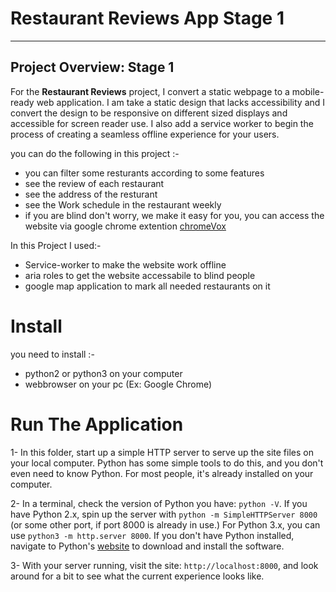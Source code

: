 # Restaurant Reviews App Stage 1

----
## Project Overview: Stage 1

For the **Restaurant Reviews** project, I convert a static webpage to a mobile-ready web application. I am take a static design that lacks accessibility and I convert the design to be responsive on different sized displays and accessible for screen reader use. I also add a service worker to begin the process of creating a seamless offline experience for your users.

you can do the following in this project :-

* you can filter some resturants according to some features
* see the review of each restaurant
* see the address of the resturant
* see the Work schedule in the restaurant weekly
* if you are blind don't worry, we make it easy for you, you can access the website via google chrome extention [chromeVox](http://www.chromevox.com/)

In this Project I used:-

* Service-worker to make the website work offline
* aria roles to get the website accessabile to blind people
* google map application to mark all needed restaurants on it

# Install

you need to install :-

* python2 or python3 on your computer
* webbrowser on your pc (Ex: Google Chrome)


# Run The Application

1- In this folder, start up a simple HTTP server to serve up the site files on your local computer. Python has some simple tools to do this, and you don't even need to know Python. For most people, it's already installed on your computer.

2- In a terminal, check the version of Python you have: `python -V`. If you have Python 2.x, spin up the server with `python -m SimpleHTTPServer 8000` (or some other port, if port 8000 is already in use.) For Python 3.x, you can use `python3 -m http.server 8000`. If you don't have Python installed, navigate to Python's [website](https://www.python.org/) to download and install the software.

3- With your server running, visit the site: `http://localhost:8000`, and look around for a bit to see what the current experience looks like.
